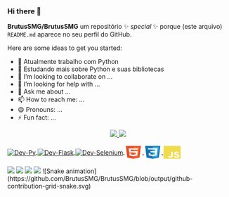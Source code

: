 ### Hi there 👋

**BrutusSMG/BrutusSMG** um repositório ✨ _special_ ✨ porque (este arquivo) `README.md` aparece no seu perfil do GitHub.

Here are some ideas to get you started:

- 🔭 Atualmente trabalho com Python
- 🌱 Estudando mais sobre Python e suas bibliotecas
- 👯 I’m looking to collaborate on ...
- 🤔 I’m looking for help with ...
- 💬 Ask me about ...
- 📫 How to reach me: ...
- 😄 Pronouns: ...
- ⚡ Fun fact: ...

<div align="center">
  <a href="https://github.com/BrutusSMG">
  <img height="180em" src="https://github-readme-stats.vercel.app/api?username=BrutusSMG&show_icons=true&theme=dracula&include_all_commits=true&count_private=true" />
  <img height="180em" src="https://github-readme-stats.vercel.app/api/top-langs/?username=BrutusSMG&layout=compact&langs_count=7&theme=dracula" />
</div>
<div style="display: inline_block"><br>
  <img align="center" alt="Dev-Py" height="30" width="40" src="https://cdn.jsdelivr.net/gh/devicons/devicon/icons/python/python-plain-wordmark.svg" />
  <img align="center" alt="Dev-Flask" height="30" width="40" src="https://cdn.jsdelivr.net/gh/devicons/devicon/icons/flask/flask-original.svg" />
  <img align="center" alt="Dev-Selenium" height="30" width="40" src="https://cdn.jsdelivr.net/gh/devicons/devicon/icons/selenium/selenium-original.svg" />
  <img align="center" alt="Dev-HTML" height="30" width="40" src="https://raw.githubusercontent.com/devicons/devicon/master/icons/html5/html5-original.svg" />
  <img align="center" alt="Dev-CSS" height="30" width="40" src="https://raw.githubusercontent.com/devicons/devicon/master/icons/css3/css3-original.svg" />
  <img align="center" alt="Dev-Js" height="30" width="40" src="https://raw.githubusercontent.com/devicons/devicon/master/icons/javascript/javascript-plain.svg" />
</div>
<br>
<div>
  <a href="#####" target="_blank"><img src="https://img.shields.io/badge/YouTube-FF0000?style=for-the-badge&logo=youtube&logoColor=white" target="_blank" /></a>
  <a href="AQUI VAI O LINK DO INSTAGRAM" target="_blank"><img src="https://img.shields.io/badge/Instagram-E4405F?style=for-the-badge&logo=instagram&logoColor=white" target="_blank" /></a>
  <a href = "mailto:#####"><img src="https://img.shields.io/badge/-Gmail-%23333?style=for-the-badge&logo=gmail&logoCo" target="_blank" /></a>
  <a href="#####" target="_blank"><img src="https://img.shields.io/badge/-LinkedIn-%230077B5?style=for-the-badge&logo=" target="_blank" /></a>
  ![Snake animation](https://github.com/BrutusSMG/BrutusSMG/blob/output/github-contribution-grid-snake.svg)
</div>
